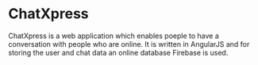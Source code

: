ChatXpress
==========

 ChatXpress is a web application which enables poeple to have a conversation with people who are online.
 It is written in AngularJS and for storing the user and chat data an online database Firebase is used.
